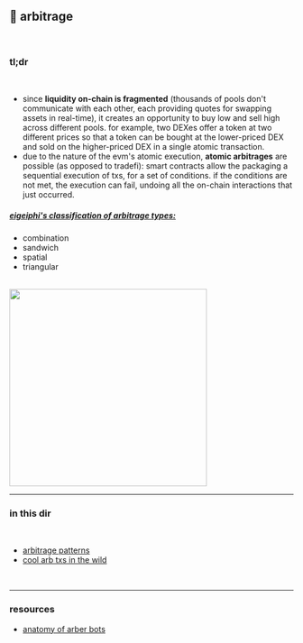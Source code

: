 ## 🥯 arbitrage

<br>

### tl;dr

<br>


* since **liquidity on-chain is fragmented** (thousands of pools don't communicate with each other, each providing quotes for swapping assets in real-time), it creates an opportunity to buy low and sell high across different pools. for example, two DEXes offer a token at two different prices so that a token can be bought at the lower-priced DEX and sold on the higher-priced DEX in a single atomic transaction.
* due to the nature of the evm's atomic execution, **atomic arbitrages** are possible (as opposed to tradefi): smart contracts allow the packaging a sequential execution of txs, for a set of conditions. if the conditions are not met, the execution can fail, undoing all the on-chain interactions that just occurred.

##### [eigeiphi's classification of arbitrage types:](https://mirror.xyz/0xc19565163aFdEe3783FC970E4Bd0275B11848d34/a_v8f9yRqRFAvmOaEltTkPJSt1geSAwQdDps2Avb-DA)

* combination
* sandwich
* spatial
* triangular

<br>

<img width="350" src="https://user-images.githubusercontent.com/1130416/217386455-c829a750-3bf1-4786-899d-adcb7d816573.png">



<br>

----

### in this dir

<br>

* [arbitrage patterns](patterns)
* [cool arb txs in the wild](mev_bots_wild)


<br>

----

### resources

* [anatomy of arber bots](https://github.com/go-outside-labs/mev-toolkit/blob/main/anatomy_of_mev_bots/bots/arbers.md)


